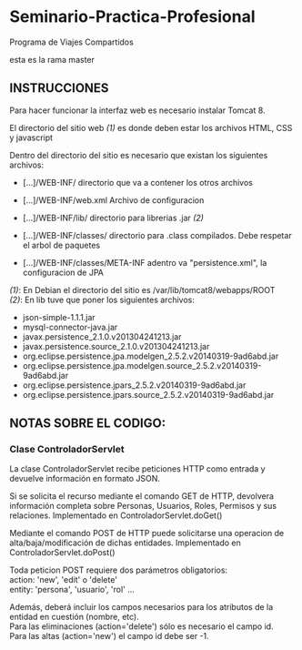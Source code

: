 # Seminario-Practica-Profesional
Programa de Viajes Compartidos

esta es la rama master

## INSTRUCCIONES

Para hacer funcionar la interfaz web es necesario instalar Tomcat 8.

El directorio del sitio web *(1)* es donde deben estar los archivos HTML, CSS y javascript 

Dentro del directorio del sitio es necesario que existan los siguientes archivos:  

*   [...]/WEB-INF/ directorio que va a contener los otros archivos

*   [...]/WEB-INF/web.xml Archivo de configuracion

*   [...]/WEB-INF/lib/ directorio para librerias .jar *(2)*

*   [...]/WEB-INF/classes/ directorio para .class compilados. Debe respetar el arbol de paquetes

*   [...]/WEB-INF/classes/META-INF adentro va "persistence.xml", la configuracion de JPA

*(1)*: En Debian el directorio del sitio es /var/lib/tomcat8/webapps/ROOT  
*(2)*: En lib tuve que poner los siguientes archivos:
*    json-simple-1.1.1.jar
*    mysql-connector-java.jar
*    javax.persistence_2.1.0.v201304241213.jar
*    javax.persistence.source_2.1.0.v201304241213.jar
*    org.eclipse.persistence.jpa.modelgen_2.5.2.v20140319-9ad6abd.jar
*    org.eclipse.persistence.jpa.modelgen.source_2.5.2.v20140319-9ad6abd.jar
*    org.eclipse.persistence.jpars_2.5.2.v20140319-9ad6abd.jar
*    org.eclipse.persistence.jpars.source_2.5.2.v20140319-9ad6abd.jar



## NOTAS SOBRE EL CODIGO:

### Clase ControladorServlet

La clase ControladorServlet recibe peticiones HTTP como entrada y devuelve información en formato JSON.

Si se solicita el recurso mediante el comando GET de HTTP, devolvera información completa sobre Personas, Usuarios, Roles, Permisos y sus relaciones. Implementado en ControladorServlet.doGet()

Mediante el comando POST de HTTP puede solicitarse una operacion de alta/baja/modificación de dichas entidades. Implementado en ControladorServlet.doPost()

Toda peticion POST requiere dos parámetros obligatorios:  
	action: 'new', 'edit' o 'delete'  
	entity: 'persona', 'usuario', 'rol' ...  

Además, deberá incluir los campos necesarios para los atributos de la entidad en cuestión (nombre,  etc).  
Para las eliminaciones (action='delete') sólo es necesario el campo id.  
Para las altas (action='new') el campo id debe ser -1.  
